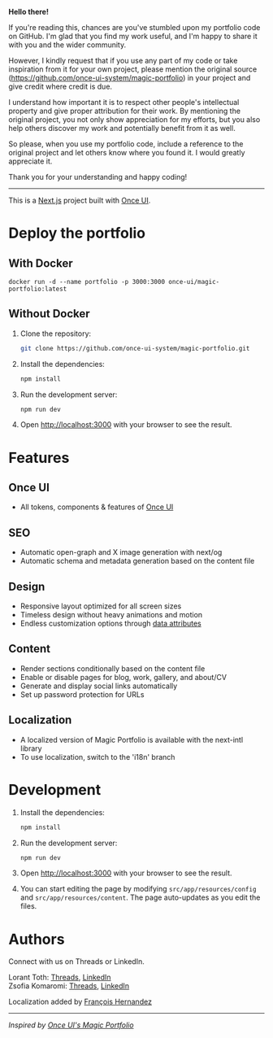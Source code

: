 **Hello there!**

If you're reading this, chances are you've stumbled upon my portfolio code on GitHub. I'm glad that you find my work useful, and I'm happy to share it with you and the wider community.

However, I kindly request that if you use any part of my code or take inspiration from it for your own project, please mention the original source (https://github.com/once-ui-system/magic-portfolio) in your project and give credit where credit is due.

I understand how important it is to respect other people's intellectual property and give proper attribution for their work. By mentioning the original project, you not only show appreciation for my efforts, but you also help others discover my work and potentially benefit from it as well.

So please, when you use my portfolio code, include a reference to the original project and let others know where you found it. I would greatly appreciate it.

Thank you for your understanding and happy coding!

---

This is a [Next.js](https://nextjs.org/) project built with [Once UI](https://once-ui.com).

# Deploy the portfolio

## With Docker

```shell
docker run -d --name portfolio -p 3000:3000 once-ui/magic-portfolio:latest
```

## Without Docker

1. Clone the repository:
    ```bash
    git clone https://github.com/once-ui-system/magic-portfolio.git
    ```

2. Install the dependencies:
    ```bash
    npm install
    ```

3. Run the development server:
    ```bash
    npm run dev
    ```

4. Open [http://localhost:3000](http://localhost:3000) with your browser to see the result.

# Features

## **Once UI**
- All tokens, components & features of [Once UI](https://once-ui.com)

## **SEO**
- Automatic open-graph and X image generation with next/og
- Automatic schema and metadata generation based on the content file

## **Design**
- Responsive layout optimized for all screen sizes
- Timeless design without heavy animations and motion
- Endless customization options through [data attributes](https://once-ui.com/docs/theming)

## **Content**
- Render sections conditionally based on the content file
- Enable or disable pages for blog, work, gallery, and about/CV
- Generate and display social links automatically
- Set up password protection for URLs

## **Localization**
- A localized version of Magic Portfolio is available with the next-intl library
- To use localization, switch to the 'i18n' branch

# Development

1. Install the dependencies:
    ```bash
    npm install
    ```

2. Run the development server:
    ```bash
    npm run dev
    ```

3. Open [http://localhost:3000](http://localhost:3000) with your browser to see the result.

4. You can start editing the page by modifying `src/app/resources/config` and `src/app/resources/content`. The page auto-updates as you edit the files.

# Authors

Connect with us on Threads or LinkedIn.

Lorant Toth: [Threads](https://www.threads.net/@lorant.one), [LinkedIn](https://www.linkedin.com/in/tothlorant/)  
Zsofia Komaromi: [Threads](https://www.threads.net/@zsofia_kom), [LinkedIn](https://www.linkedin.com/in/zsofiakomaromi/)

Localization added by [François Hernandez](https://github.com/francoishernandez)

---

*Inspired by [Once UI's Magic Portfolio](https://github.com/once-ui-system/magic-portfolio)*

